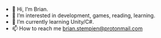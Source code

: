 - 👋 Hi, I’m Brian.
- 👀 I’m interested in development, games, reading, learning.
- 🌱 I’m currently learning Unity/C#.
- 📫 How to reach me brian.stempien@protonmail.com


